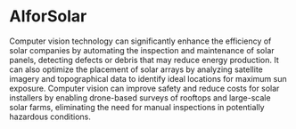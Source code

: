 # AIforSolar
Computer vision technology can significantly enhance the efficiency of solar companies by automating the inspection and maintenance of solar panels, detecting defects or debris that may reduce energy production. It can also optimize the placement of solar arrays by analyzing satellite imagery and topographical data to identify ideal locations for maximum sun exposure. Computer vision can improve safety and reduce costs for solar installers by enabling drone-based surveys of rooftops and large-scale solar farms, eliminating the need for manual inspections in potentially hazardous conditions.
